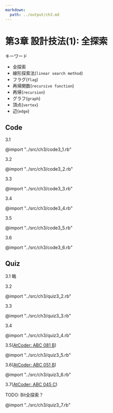 ```yaml
---
markdown:
  path: ../output/ch3.md
---
```




# 第3章 設計技法(1): 全探索

キーワード

* 全探索
* 線形探索法(`linear search method`)
* フラグ(`flag`)
* 再帰関数(`recursive function`)
* 再帰(`recursion`)
* グラフ(`graph`)
* 頂点(`vertex`)
* 辺(`edge`)



## Code

3.1

@import "../src/ch3/code3_1.rb"

3.2

@import "../src/ch3/code3_2.rb"

3.3

@import "../src/ch3/code3_3.rb"

3.4

@import "../src/ch3/code3_4.rb"

3.5

@import "../src/ch3/code3_5.rb"

3.6

@import "../src/ch3/code3_6.rb"


## Quiz

3.1 略

3.2

@import "../src/ch3/quiz3_2.rb"

3.3

@import "../src/ch3/quiz3_3.rb"

3.4

@import "../src/ch3/quiz3_4.rb"

3.5([AtCoder: ABC 081 B](https://atcoder.jp/contests/abc081/tasks/abc081_b))

@import "../src/ch3/quiz3_5.rb"

3.6([AtCoder: ABC 051 B](https://atcoder.jp/contests/abc051/tasks/abc051_b))

@import "../src/ch3/quiz3_6.rb"

3.7([AtCoder: ABC 045 C](https://atcoder.jp/contests/abc045/tasks/arc061_a))

TODO: Bit全探索？

@import "../src/ch3/quiz3_7.rb"
